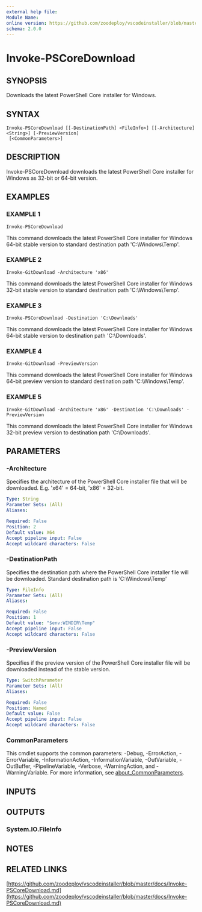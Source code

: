 ```yaml
---
external help file:
Module Name:
online version: https://github.com/zoodeploy/vscodeinstaller/blob/master/docs/Invoke-PSCoreDownload.md
schema: 2.0.0
---
```


# Invoke-PSCoreDownload

## SYNOPSIS
Downloads the latest PowerShell Core installer for Windows.

## SYNTAX

```
Invoke-PSCoreDownload [[-DestinationPath] <FileInfo>] [[-Architecture] <String>] [-PreviewVersion]
 [<CommonParameters>]
```

## DESCRIPTION
Invoke-PSCoreDownload downloads the latest PowerShell Core installer for Windows as 32-bit or 64-bit
version.

## EXAMPLES

### EXAMPLE 1
```
Invoke-PSCoreDownload
```

This command downloads the latest PowerShell Core installer for Windows 64-bit stable version to standard
destination path 'C:\Windows\Temp'.

### EXAMPLE 2
```
Invoke-GitDownload -Architecture 'x86'
```

This command downloads the latest PowerShell Core installer for Windows 32-bit stable version to standard
destination path 'C:\Windows\Temp'.

### EXAMPLE 3
```
Invoke-PSCoreDownload -Destination 'C:\Downloads'
```

This command downloads the latest PowerShell Core installer for Windows 64-bit stable version to
destination path 'C:\Downloads'.

### EXAMPLE 4
```
Invoke-GitDownload -PreviewVersion
```

This command downloads the latest PowerShell Core installer for Windows 64-bit preview version to standard
destination path 'C:\Windows\Temp'.

### EXAMPLE 5
```
Invoke-GitDownload -Architecture 'x86' -Destination 'C:\Downloads' -PreviewVersion
```

This command downloads the latest PowerShell Core installer for Windows 32-bit preview version to
destination path 'C:\Downloads'.

## PARAMETERS

### -Architecture
Specifies the architecture of the PowerShell Core installer file that will be downloaded.
E.g.
'x64' = 64-bit, 'x86' = 32-bit.

```yaml
Type: String
Parameter Sets: (All)
Aliases:

Required: False
Position: 2
Default value: X64
Accept pipeline input: False
Accept wildcard characters: False
```

### -DestinationPath
Specifies the destination path where the PowerShell Core installer file will be downloaded.
Standard
destination path is 'C:\Windows\Temp'

```yaml
Type: FileInfo
Parameter Sets: (All)
Aliases:

Required: False
Position: 1
Default value: "$env:WINDIR\Temp"
Accept pipeline input: False
Accept wildcard characters: False
```

### -PreviewVersion
Specifies if the preview version of the PowerShell Core installer file will be downloaded instead of the
stable version.

```yaml
Type: SwitchParameter
Parameter Sets: (All)
Aliases:

Required: False
Position: Named
Default value: False
Accept pipeline input: False
Accept wildcard characters: False
```

### CommonParameters
This cmdlet supports the common parameters: -Debug, -ErrorAction, -ErrorVariable, -InformationAction, -InformationVariable, -OutVariable, -OutBuffer, -PipelineVariable, -Verbose, -WarningAction, and -WarningVariable. For more information, see [about_CommonParameters](http://go.microsoft.com/fwlink/?LinkID=113216).

## INPUTS

## OUTPUTS

### System.IO.FileInfo
## NOTES

## RELATED LINKS

[https://github.com/zoodeploy/vscodeinstaller/blob/master/docs/Invoke-PSCoreDownload.md](https://github.com/zoodeploy/vscodeinstaller/blob/master/docs/Invoke-PSCoreDownload.md)

